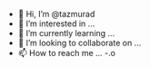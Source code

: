 - 👋 Hi, I’m @tazmurad
- 👀 I’m interested in ...
- 🌱 I’m currently learning ...
- 💞️ I’m looking to collaborate on ...
- 📫 How to reach me ... -.o

<!---
tazmurad/tazmurad is a ✨ special ✨ repository because its `README.md` (this file) appears on your GitHub profile.
You can click the Preview link to take a look at your changes.
--->

